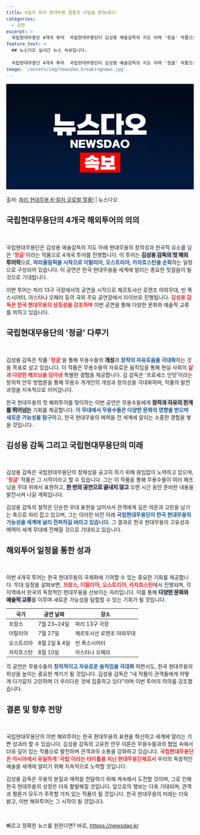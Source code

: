 ```yaml
---
title: K컬처 파리 현대무용 열풍의 비밀을 밝혀내다!
categories:
  - 공연
excerpt: >
  국립현대무용단 4개국 투어  국립현대무용단이 김성용 예술감독의 지도 아래 '정글' 작품으로 4개국 투어를 나…
feature_text: >
  ## 뉴스다오 실시간 뉴스 속보입니다.

  국립현대무용단 4개국 투어  국립현대무용단이 김성용 예술감독의 지도 아래 '정글' 작품으로 4개국 투어를 나…
image: '/assets/img/newsdao_breakingnews.jpg'
---
```


![뉴스다오 속보](/assets/img/newsdao_breakingnews.jpg)

<p>출처: <a href="httpss://newsdao.kr/4926" rel="dofollow">파리 현대무용 K-컬처 글로벌 열풍!</a> | 뉴스다오</p>

<h2 data-ke-size="size26">국립현대무용단의 4개국 해외투어의 의의</h2>
<p data-ke-size="size16">&nbsp;</p>
국립현대무용단은 김성용 예술감독의 지도 아래 현대무용의 창의성과 한국적 요소를 담은 <b><span style="color: #ee2323;">'정글'</span></b>이라는 작품으로 4개국 투어를 진행합니다. 이 투어는 <b><span style="background-color: #21538527;">김성용 감독의 첫 해외 투어작</span></b>으로, <b><span style="color: #1a5490;">파리올림픽을 시작으로 이탈리아, 오스트리아, 카자흐스탄을 순회</span></b>하는 일정으로 구성되어 있습니다. 이 공연은 한국 현대무용을 세계에 알리는 중요한 첫걸음이 될 것으로 기대됩니다. 

이번 투어는 파리 13구 극장에서의 공연을 시작으로 체르토사산 로렌조 야외무대, 빈 폭스시어터, 아스타나 오페라 등의 국외 주요 공연장에서 라이브로 진행됩니다. <b><span style="color: #ee2323;">김성용 감독은 한국 현대무용의 상징성을 강조하며</span></b> 이번 공연을 통해 다양한 문화와 예술적 교류를 꾀하고 있습니다. 

<h2 data-ke-size="size26">국립현대무용단의 '정글' 다루기</h2>
<p data-ke-size="size16">&nbsp;</p>
김성용 감독은 작품 <b><span style="color: #ee2323;">'정글'</span></b>을 통해 무용수들의 <b><span style="background-color: #21538527;">개성</span></b>과 <b><span style="color: #1a5490;">창작의 자유로움을 극대화</span></b>하는 것을 목표로 삼고 있습니다. 이 작품은 무용수들의 자유로운 움직임을 통해 현실 사회의 <b><span style="color: #ee2323;">삶과 다양한 해프닝을 담아낸</span></b> 특별한 경험을 제공합니다. 김 감독은 '프로세스 인잇'이라는 창의적 안무 방법론을 통해 무용수 개개인의 개성과 창의성을 극대화하며, 작품의 발전 과정을 지속적으로 이어갑니다.

한국 현대무용의 첫 해외투어를 맞이하는 이번 공연은 무용수들에게 <b><span style="background-color: #21538527;">창작과 자유의 한계를 뛰어넘는</span></b> 기회를 제공합니다. <b><span style="color: #1a5490;">이 무대에서 무용수들은 다양한 문화의 영향을 받으며 새로운 가능성을 탐구</span></b>하고, 한국 현대무용의 매력을 전 세계에 알리는 소중한 경험을 쌓을 것입니다.

<h2 data-ke-size="size26">김성용 감독 그리고 국립현대무용단의 미래</h2>
<p data-ke-size="size16">&nbsp;</p>
김성용 감독은 국립현대무용단의 정체성을 공고히 하기 위해 끊임없이 노력하고 있으며, <b><span style="color: #ee2323;">'정글'</span></b> 작품은 그 시작이라고 할 수 있습니다. 그는 이 작품을 통해 무용수들이 여러 해프닝을 무대 위에서 표현하고, <b><span style="background-color: #21538527;">한 번의 공연으로 끝내지 않고</span></b> 오랜 시간 동안 준비한 내용을 발전시켜 나갈 계획입니다. 

김성용 감독의 철학은 단순한 무대 표현을 넘어서서 관객에게 깊은 여운과 고민을 남기는 축으로 자리 잡고 있으며, 그는 이러한 비전 아래 <b><span style="color: #1a5490;">국립현대무용단이 한국 현대무용의 가능성을 세계에 널리 전파하길 바라고 있습니다.</span></b> 그 결과로 한국 현대무용의 고유성과 매력이 세계 무대에 전해질 것으로 기대되고 있습니다.

<h2 data-ke-size="size26">해외투어 일정을 통한 성과</h2>
<p data-ke-size="size16">&nbsp;</p>
이번 4개국 투어는 한국 현대무용의 국제화에 기여할 수 있는 중요한 기회를 제공합니다. 무대 일정을 살펴보면, <b><span style="color: #ee2323;">프랑스, 이탈리아, 오스트리아, 카자흐스탄</span></b>에서 진행되며, 각 지역에서 한국의 독창적인 현대무용을 선보이는 자리입니다. 이를 통해 <b><span style="background-color: #21538527;">다양한 문화와 예술적 교류</span></b>를 이루며 새로운 가능성을 탐험할 수 있는 기회가 될 것입니다. 

| 국가  | 공연 날짜          | 장소                           |
|-------|-------------------|--------------------------------|
| 프랑스 | 7월 23~24일      | 파리 13구 극장                |
| 이탈리아 | 7월 27일        | 체르토사산 로렌조 야외무대   |
| 오스트리아 | 8월 2일 & 4일 | 빈 폭스시어터                 |
| 카자흐스탄 | 8월 10일      | 아스타나 오페라               |

각 공연은 무용수들의 <b><span style="color: #1a5490;">창의적이고 자유로운 움직임을 극대화</span></b> 하면서도, 한국 현대무용의 위상을 높이는 중요한 계기가 될 것입니다. 김성용 감독은 "내 작품이 관객들에게 어떻게 다가갈지 고민하며 더 우리다운 것에 집중하고 있다"라며 이번 투어의 의의를 강조했습니다.

<h2 data-ke-size="size26">결론 및 향후 전망</h2>
<p data-ke-size="size16">&nbsp;</p>
국립현대무용단의 이번 해외투어는 한국 현대무용의 표현을 혁신하고 세계에 알리는 기쁜 성과라 할 수 있습니다. 김성용 감독의 고유한 안무 이론은 무용수들과의 협업 속에서 더욱 깊이 있는 작품으로 발전하며 관객과의 소통을 강화하고 있습니다. <b><span style="color: #ee2323;">국립현대무용단은 아시아에서 유일하게 '국립'이라는 타이틀을 지닌 현대무용단체로서</span></b> 우리의 독창적인 예술을 세계에 알리기 위해 지속적으로 노력할 것입니다. 

김성용 감독은 무용의 본질과 매력을 전달하기 위해 계속해서 도전할 것이며, 그로 인해 한국 현대무용의 성장은 더욱 활발해질 것입니다. 앞으로의 행보는 더욱 기대되며, 관객과 평론가 모두가 주목할 가치 있는 작품이 될 것입니다. 한국 현대무용의 미래는 더욱 밝고, 이번 해외투어는 그 시작이 될 것입니다. 

<p data-ke-size="size16">&nbsp;</p> 

빠르고 정확한 뉴스를 원한다면? 바로, <a href="httpss://newsdao.kr" rel="dofollow">httpss://newsdao.kr</a>


